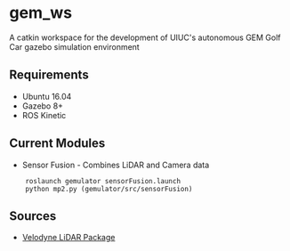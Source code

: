 # gem_ws
A catkin workspace for the development of UIUC's autonomous GEM Golf Car gazebo simulation environment 



## Requirements
* Ubuntu 16.04
* Gazebo 8+
* ROS Kinetic 

## Current Modules
* Sensor Fusion - Combines LiDAR and Camera data
```
    roslaunch gemulator sensorFusion.launch
    python mp2.py (gemulator/src/sensorFusion)
```


## Sources
* [Velodyne LiDAR Package](https://bitbucket.org/DataspeedInc/velodyne_simulator/src/master/)
